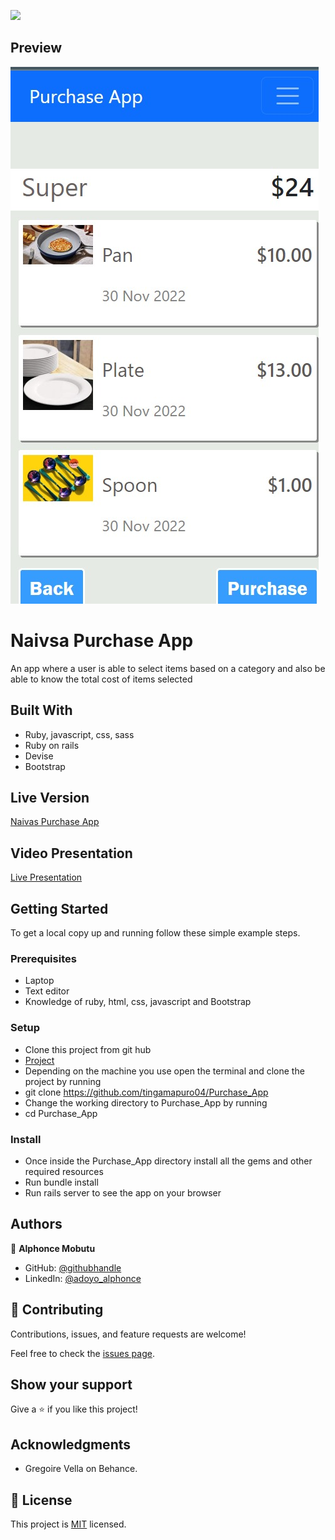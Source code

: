 ![](https://img.shields.io/badge/Microverse-blueviolet)

## Preview
![](./app/assets/images/purchase.jpeg)

# Naivsa Purchase App


>
An app where a user is able to select items based on a category and also be able to know the total cost of items selected


## Built With

- Ruby, javascript, css, sass
- Ruby on rails
- Devise
- Bootstrap

## Live Version
[Naivas Purchase App](https://naivas-purchase.herokuapp.com/)

## Video Presentation
[Live Presentation](https://www.loom.com/share/2259fd13609b4b27a958b1a384942a03)


## Getting Started

To get a local copy up and running follow these simple example steps.

### Prerequisites
- Laptop
- Text editor
- Knowledge of ruby, html, css, javascript and Bootstrap

### Setup
- Clone this project from git hub
- [Project](https://github.com/tingamapuro04/Purchase_App)
- Depending on the machine you use open the terminal and clone the project by running
- git clone https://github.com/tingamapuro04/Purchase_App
- Change the working directory to Purchase_App by running
- cd Purchase_App


### Install
- Once inside the Purchase_App directory install all the gems and other required resources
- Run bundle install
- Run rails server to see the app on your browser


## Authors

👤 **Alphonce Mobutu**

- GitHub: [@githubhandle](https://github.com/tingamapuro04)
- LinkedIn: [@adoyo_alphonce](https://www.linkedin.com/in/adoyo-alphonce/)


## 🤝 Contributing

Contributions, issues, and feature requests are welcome!

Feel free to check the [issues page](https://github.com/tingamapuro04/Purchase_App/issues/10).

## Show your support

Give a ⭐️ if you like this project!

## Acknowledgments

- Gregoire Vella on Behance.


## 📝 License

This project is [MIT](./MIT.md) licensed.


